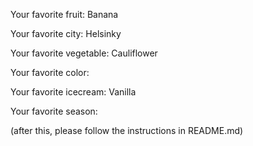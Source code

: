 

Your favorite fruit: Banana

Your favorite city: Helsinky

Your favorite vegetable: Cauliflower

Your favorite color: 

Your favorite icecream: Vanilla

Your favorite season:


(after this, please follow the instructions in README.md)
